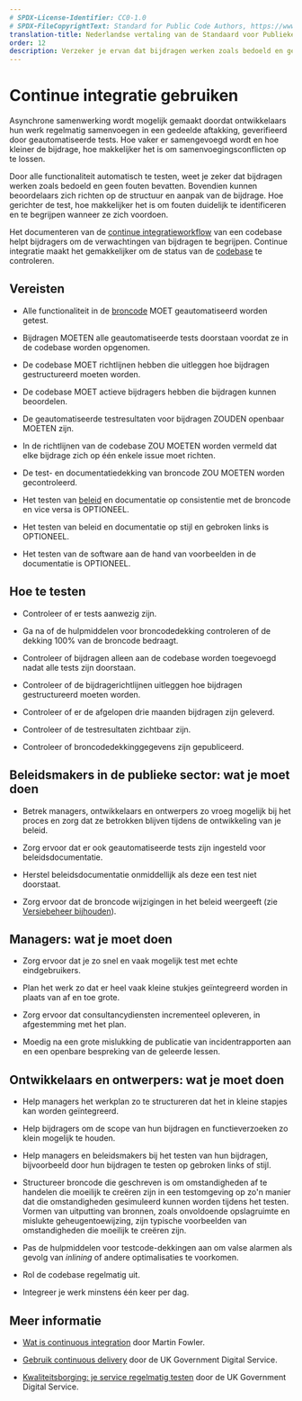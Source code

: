 ```yaml
---
# SPDX-License-Identifier: CC0-1.0
# SPDX-FileCopyrightText: Standard for Public Code Authors, https://www.standardforpubliccode.org/AUTHORS.html
translation-title: Nederlandse vertaling van de Standaard voor Publieke Code
order: 12
description: Verzeker je ervan dat bijdragen werken zoals bedoeld en geen fouten bevatten.
---
```


# Continue integratie gebruiken

Asynchrone samenwerking wordt mogelijk gemaakt doordat ontwikkelaars hun werk regelmatig samenvoegen in een gedeelde aftakking, geverifieerd door geautomatiseerde tests. Hoe vaker er samengevoegd wordt en hoe kleiner de bijdrage, hoe makkelijker het is om samenvoegingsconflicten op te lossen.

Door alle functionaliteit automatisch te testen, weet je zeker dat bijdragen werken zoals bedoeld en geen fouten bevatten. Bovendien kunnen beoordelaars zich richten op de structuur en aanpak van de bijdrage. Hoe gerichter de test, hoe makkelijker het is om fouten duidelijk te identificeren en te begrijpen wanneer ze zich voordoen.

Het documenteren van de [continue integratieworkflow](../glossary.html#continue-integratie) van een codebase helpt bijdragers om de verwachtingen van bijdragen te begrijpen. Continue integratie maakt het gemakkelijker om de status van de [codebase](/nl/glossary.html#codebase) te controleren.

## Vereisten

- Alle functionaliteit in de [broncode](../glossary.html#broncode) MOET geautomatiseerd worden getest.

- Bijdragen MOETEN alle geautomatiseerde tests doorstaan voordat ze in de codebase worden opgenomen.

- De codebase MOET richtlijnen hebben die uitleggen hoe bijdragen gestructureerd moeten worden.

- De codebase MOET actieve bijdragers hebben die bijdragen kunnen beoordelen.

- De geautomatiseerde testresultaten voor bijdragen ZOUDEN openbaar MOETEN zijn.

- In de richtlijnen van de codebase ZOU MOETEN worden vermeld dat elke bijdrage zich op één enkele issue moet richten.

- De test- en documentatiedekking van broncode ZOU MOETEN worden gecontroleerd.

- Het testen van [beleid](../glossary.html#beleid) en documentatie op consistentie met de broncode en vice versa is OPTIONEEL.

- Het testen van beleid en documentatie op stijl en gebroken links is OPTIONEEL.

- Het testen van de software aan de hand van voorbeelden in de documentatie is OPTIONEEL.

## Hoe te testen

- Controleer of er tests aanwezig zijn.

- Ga na of de hulpmiddelen voor broncodedekking controleren of de dekking 100% van de broncode bedraagt.

- Controleer of bijdragen alleen aan de codebase worden toegevoegd nadat alle tests zijn doorstaan.

- Controleer of de bijdragerichtlijnen uitleggen hoe bijdragen gestructureerd moeten worden.

- Controleer of er de afgelopen drie maanden bijdragen zijn geleverd.

- Controleer of de testresultaten zichtbaar zijn.

- Controleer of broncodedekkinggegevens zijn gepubliceerd.

## Beleidsmakers in de publieke sector: wat je moet doen

- Betrek managers, ontwikkelaars en ontwerpers zo vroeg mogelijk bij het proces en zorg dat ze betrokken blijven tijdens de ontwikkeling van je beleid.

- Zorg ervoor dat er ook geautomatiseerde tests zijn ingesteld voor beleidsdocumentatie.

- Herstel beleidsdocumentatie onmiddellijk als deze een test niet doorstaat.

- Zorg ervoor dat de broncode wijzigingen in het beleid weergeeft (zie [Versiebeheer bijhouden](maintain-version-control.html)).

## Managers: wat je moet doen

- Zorg ervoor dat je zo snel en vaak mogelijk test met echte eindgebruikers.

- Plan het werk zo dat er heel vaak kleine stukjes geïntegreerd worden in plaats van af en toe grote.

- Zorg ervoor dat consultancydiensten incrementeel opleveren, in afgestemming met het plan.

- Moedig na een grote mislukking de publicatie van incidentrapporten aan en een openbare bespreking van de geleerde lessen.

## Ontwikkelaars en ontwerpers: wat je moet doen

- Help managers het werkplan zo te structureren dat het in kleine stapjes kan worden geïntegreerd.

- Help bijdragers om de scope van hun bijdragen en functieverzoeken zo klein mogelijk te houden.

- Help managers en beleidsmakers bij het testen van hun bijdragen, bijvoorbeeld door hun bijdragen te testen op gebroken links of stijl.

- Structureer broncode die geschreven is om omstandigheden af te handelen die moeilijk te creëren zijn in een testomgeving op zo\'n manier dat die omstandigheden gesimuleerd kunnen worden tijdens het testen. Vormen van uitputting van bronnen, zoals onvoldoende opslagruimte en mislukte geheugentoewijzing, zijn typische voorbeelden van omstandigheden die moeilijk te creëren zijn.

- Pas de hulpmiddelen voor testcode-dekkingen aan om valse alarmen als gevolg van *inlining* of andere optimalisaties te voorkomen.

- Rol de codebase regelmatig uit.

- Integreer je werk minstens één keer per dag.

## Meer informatie

* [Wat is continuous integration](https://www.martinfowler.com/articles/continuousIntegration.html) door Martin Fowler.

* [Gebruik continuous delivery](https://gds-way.cloudapps.digital/standards/continuous-delivery.html) door de UK Government Digital Service.

* [Kwaliteitsborging: je service regelmatig testen](https://www.gov.uk/service-manual/technology/quality-assurance-testing-your-service-regularly) door de UK Government Digital Service.
